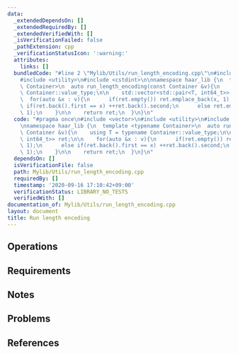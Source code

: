 ```yaml
---
data:
  _extendedDependsOn: []
  _extendedRequiredBy: []
  _extendedVerifiedWith: []
  _isVerificationFailed: false
  _pathExtension: cpp
  _verificationStatusIcon: ':warning:'
  attributes:
    links: []
  bundledCode: "#line 2 \"Mylib/Utils/run_length_encoding.cpp\"\n#include <vector>\n\
    #include <utility>\n#include <cstdint>\n\nnamespace haar_lib {\n  template <typename\
    \ Container>\n  auto run_length_encoding(const Container &v){\n    using T = typename\
    \ Container::value_type;\n\n    std::vector<std::pair<T, int64_t>> ret;\n\n  \
    \  for(auto &x : v){\n      if(ret.empty()) ret.emplace_back(x, 1);\n      else\
    \ if(ret.back().first == x) ++ret.back().second;\n      else ret.emplace_back(x,\
    \ 1);\n    }\n\n    return ret;\n  }\n}\n"
  code: "#pragma once\n#include <vector>\n#include <utility>\n#include <cstdint>\n\
    \nnamespace haar_lib {\n  template <typename Container>\n  auto run_length_encoding(const\
    \ Container &v){\n    using T = typename Container::value_type;\n\n    std::vector<std::pair<T,\
    \ int64_t>> ret;\n\n    for(auto &x : v){\n      if(ret.empty()) ret.emplace_back(x,\
    \ 1);\n      else if(ret.back().first == x) ++ret.back().second;\n      else ret.emplace_back(x,\
    \ 1);\n    }\n\n    return ret;\n  }\n}\n"
  dependsOn: []
  isVerificationFile: false
  path: Mylib/Utils/run_length_encoding.cpp
  requiredBy: []
  timestamp: '2020-09-16 17:10:42+09:00'
  verificationStatus: LIBRARY_NO_TESTS
  verifiedWith: []
documentation_of: Mylib/Utils/run_length_encoding.cpp
layout: document
title: Run length encoding
---
```


## Operations

## Requirements

## Notes

## Problems

## References
